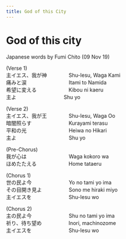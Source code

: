 ```yaml
---
title: God of this City
---
```

# God of this city  
Japanese words by Fumi Chito (09 Nov 19)  

(Verse 1)  
主イエス、我が神　　　　
Shu-Iesu, Waga Kami    
痛みと涙　　　　　　　　
Itami to Namida  
希望に変える　　　　　　
Kibou ni kaeru  
主よ　　　　　　　　　
Shu yo  

(Verse 2)  
主イエス、我が王　　　　
Shu-Iesu, Waga Oo  
暗闇照らす　　　　　　　
Kurayami terasu  
平和の光　　　　　　　　
Heiwa no Hikari  
主よ　　　　　　　　　　
Shu yo  

(Pre-Chorus)  
我が心は　　　　　　　　
Waga kokoro wa  
ほめたたえる　　　　　　
Home tataeru  

(Chorus 1)  
世の民よ今　　　　　　　
Yo no tami yo ima  
その目開き見よ　　　　　
Sono me hiraki miyo  
主イエスを　　　　　　　
Shu-Iesu wo  

(Chorus 2)  
主の民よ今　　　　　　　
Shu no tami yo ima  
祈り、待ち望め　　　　　
Inori, machinozome  
主イエスを　　　　　　　
Shu-Iesu wo  
